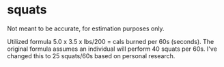 # squats

Not meant to be accurate, for estimation purposes only. 

Utilized formula 5.0 x 3.5 x lbs/200 = cals burned per 60s (seconds). The original formula assumes an individual will perform 40 squats per 60s. I've changed this to 25 squats/60s based on personal research.

